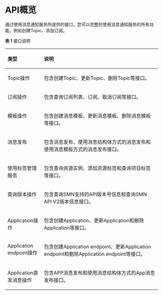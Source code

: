 # API概览<a name="smn_api_20000"></a>

通过使用消息通知服务所提供的接口，您可以完整的使用消息通知服务的所有功能。例如创建Topic、添加订阅。

**表 1**  接口说明

<a name="table5876102613294"></a>
<table><thead align="left"><tr id="row3878122616298"><th class="cellrowborder" valign="top" width="23.86%" id="mcps1.2.3.1.1"><p id="p68781126182914"><a name="p68781126182914"></a><a name="p68781126182914"></a><strong id="b125201844173712"><a name="b125201844173712"></a><a name="b125201844173712"></a>类型</strong></p>
</th>
<th class="cellrowborder" valign="top" width="76.14%" id="mcps1.2.3.1.2"><p id="p158781726112914"><a name="p158781726112914"></a><a name="p158781726112914"></a><strong id="b15203449370"><a name="b15203449370"></a><a name="b15203449370"></a>说明</strong></p>
</th>
</tr>
</thead>
<tbody><tr id="row148781026122919"><td class="cellrowborder" valign="top" width="23.86%" headers="mcps1.2.3.1.1 "><p id="p14287143404415"><a name="p14287143404415"></a><a name="p14287143404415"></a>Topic操作</p>
</td>
<td class="cellrowborder" valign="top" width="76.14%" headers="mcps1.2.3.1.2 "><p id="p56591328178"><a name="p56591328178"></a><a name="p56591328178"></a>包含创建Topic、更新Topic、删除Topic等接口。</p>
</td>
</tr>
<tr id="row1987820263297"><td class="cellrowborder" valign="top" width="23.86%" headers="mcps1.2.3.1.1 "><p id="p8939172693215"><a name="p8939172693215"></a><a name="p8939172693215"></a>订阅操作</p>
</td>
<td class="cellrowborder" valign="top" width="76.14%" headers="mcps1.2.3.1.2 "><p id="p86434284717"><a name="p86434284717"></a><a name="p86434284717"></a>包含查询订阅列表、订阅、取消订阅等接口。</p>
</td>
</tr>
<tr id="row87746166614"><td class="cellrowborder" valign="top" width="23.86%" headers="mcps1.2.3.1.1 "><p id="p197741716567"><a name="p197741716567"></a><a name="p197741716567"></a>模板操作</p>
</td>
<td class="cellrowborder" valign="top" width="76.14%" headers="mcps1.2.3.1.2 "><p id="p1477491610610"><a name="p1477491610610"></a><a name="p1477491610610"></a>包含创建消息模板、更新消息模板、删除消息模板等接口。</p>
</td>
</tr>
<tr id="row816313459617"><td class="cellrowborder" valign="top" width="23.86%" headers="mcps1.2.3.1.1 "><p id="p1216317451267"><a name="p1216317451267"></a><a name="p1216317451267"></a>消息发布</p>
</td>
<td class="cellrowborder" valign="top" width="76.14%" headers="mcps1.2.3.1.2 "><p id="p18775185318516"><a name="p18775185318516"></a><a name="p18775185318516"></a>包含消息发布、使用消息结构体方式的消息发布和使用消息模板方式的消息发布接口。</p>
</td>
</tr>
<tr id="row9878726192911"><td class="cellrowborder" valign="top" width="23.86%" headers="mcps1.2.3.1.1 "><p id="p16101194212247"><a name="p16101194212247"></a><a name="p16101194212247"></a>使用标签管理服务</p>
</td>
<td class="cellrowborder" valign="top" width="76.14%" headers="mcps1.2.3.1.2 "><p id="p14101184217244"><a name="p14101184217244"></a><a name="p14101184217244"></a>包含查询资源实例、添加资源标签和查询项目标签等接口。</p>
</td>
</tr>
<tr id="row128488411202"><td class="cellrowborder" valign="top" width="23.86%" headers="mcps1.2.3.1.1 "><p id="p83642497201"><a name="p83642497201"></a><a name="p83642497201"></a>查询版本操作</p>
</td>
<td class="cellrowborder" valign="top" width="76.14%" headers="mcps1.2.3.1.2 "><p id="p1638084912207"><a name="p1638084912207"></a><a name="p1638084912207"></a>包含查询SMN支持的API版本号信息和查询SMN API V2版本信息接口。</p>
</td>
</tr>
<tr id="row9878172662914"><td class="cellrowborder" valign="top" width="23.86%" headers="mcps1.2.3.1.1 "><p id="p1435451910453"><a name="p1435451910453"></a><a name="p1435451910453"></a>Application操作</p>
</td>
<td class="cellrowborder" valign="top" width="76.14%" headers="mcps1.2.3.1.2 "><p id="p20353333105515"><a name="p20353333105515"></a><a name="p20353333105515"></a>包含创建Application、更新Application和删除Application等接口。</p>
</td>
</tr>
<tr id="row117351143103220"><td class="cellrowborder" valign="top" width="23.86%" headers="mcps1.2.3.1.1 "><p id="p1459204410473"><a name="p1459204410473"></a><a name="p1459204410473"></a>Application endpoint操作</p>
</td>
<td class="cellrowborder" valign="top" width="76.14%" headers="mcps1.2.3.1.2 "><p id="p73531233135516"><a name="p73531233135516"></a><a name="p73531233135516"></a>包含创建Application endpoint、更新Application endpoint和删除Application endpoint等接口。</p>
</td>
</tr>
<tr id="row11736144363213"><td class="cellrowborder" valign="top" width="23.86%" headers="mcps1.2.3.1.1 "><p id="p51011542102411"><a name="p51011542102411"></a><a name="p51011542102411"></a>Application直发消息操作</p>
</td>
<td class="cellrowborder" valign="top" width="76.14%" headers="mcps1.2.3.1.2 "><p id="p1135373315512"><a name="p1135373315512"></a><a name="p1135373315512"></a>包含APP消息发布和使用消息结构体方式的App消息发布接口。</p>
</td>
</tr>
</tbody>
</table>


